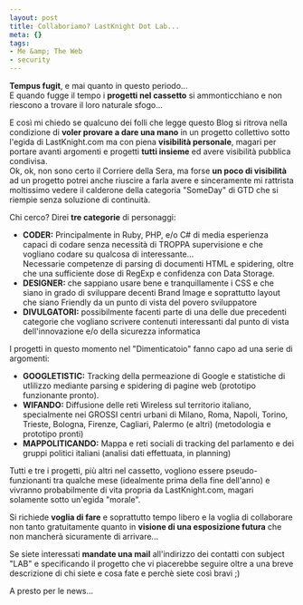```yaml
--- 
layout: post
title: Collaboriamo? LastKnight Dot Lab...
meta: {}
tags: 
- Me &amp; The Web
- security
---
```

**Tempus fugit**, e mai quanto in questo periodo...  
E quando fugge il tempo i **progetti nel cassetto** si ammonticchiano e non riescono a trovare il loro naturale sfogo...  
  
E così mi chiedo se qualcuno dei folli che legge questo Blog si ritrova nella condizione di **voler provare a dare una mano** in un progetto collettivo sotto l'egida di LastKnight.com ma con piena **visibilità personale**, magari per portare avanti argomenti e progetti **tutti insieme** ed avere visibilità pubblica condivisa.  
Ok, ok, non sono certo il Corriere della Sera, ma forse **un poco di visibilità** ad un progetto potrei anche riuscire a farla avere e sinceramente mi rattrista moltissimo vedere il calderone della categoria "SomeDay" di GTD che si riempie senza soluzione di continuità.  
  <!--more-->
Chi cerco? Direi **tre categorie** di personaggi:  
  
*  **CODER:** Principalmente in Ruby, PHP, e/o C# di media esperienza capaci di codare senza necessità di TROPPA supervisione e che vogliano codare su qualcosa di interessante...  
    Necessarie competenze di parsing di documenti HTML e spidering, oltre che una sufficiente dose di RegExp e confidenza con Data Storage.
*  **DESIGNER:** che sappiano usare bene e tranquillamente  i CSS e che siano in grado di sviluppare decenti Brand Image e soprattutto layout che siano Friendly da un punto di vista del povero sviluppatore
*  **DIVULGATORI:** possibilmente facenti parte di una delle due precedenti categorie che vogliano scrivere contenuti interessanti dal punto di vista dell'innovazione e/o della sicurezza informatica  
  
I progetti in questo momento nel "Dimenticatoio" fanno capo ad una serie di argomenti:  

*  **GOOGLETISTIC:** Tracking della permeazione di Google e statistiche di utlilizzo mediante parsing e spidering di pagine web (prototipo funzionante pronto).  
*  **WIFANDO:** Diffusione delle reti Wireless sul territorio italiano, specialmente nei GROSSI centri urbani di Milano, Roma, Napoli, Torino, Trieste, Bologna, Firenze, Cagliari, Palermo (e altri) (metodologia e prototipo pronti)  
*  **MAPPOLITICANDO:** Mappa e reti sociali di tracking del parlamento e dei gruppi politici italiani (analisi dati effettuata, in planning)  
  
Tutti e tre i progetti, più altri nel cassetto, vogliono essere pseudo-funzionanti tra qualche mese (idealmente prima della fine dell'anno) e vivranno probabilmente di vita propria da LastKnight.com, magari solamente sotto un'egida "morale".  
  
Si richiede **voglia di fare** e soprattutto tempo libero e la voglia di collaborare non tanto gratuitamente quanto in **visione di una esposizione futura** che non mancherà sicuramente di arrivare...  
  
Se siete interessati **mandate una mail** all'indirizzo dei contatti con subject "LAB" e specificando il progetto che vi piacerebbe seguire oltre a una breve descrizione di chi siete e cosa fate e perchè siete così bravi ;)  
  
A presto per le news... 
